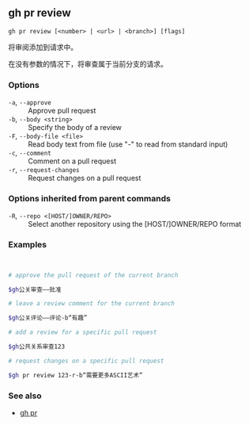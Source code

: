 

## gh pr review

```
gh pr review [<number> | <url> | <branch>] [flags]
```

将审阅添加到请求中。

在没有参数的情况下，将审查属于当前分支的请求。

### Options

<dl class="flags">
	<dt><code>-a</code>, <code>--approve</code></dt>
	<dd>Approve pull request</dd>

<dt><code>-b</code>, <code>--body &lt;string&gt;</code></dt>
<dd>Specify the body of a review</dd>

<dt><code>-F</code>, <code>--body-file &lt;file&gt;</code></dt>
<dd>Read body text from file (use &#34;-&#34; to read from standard input)</dd>

<dt><code>-c</code>, <code>--comment</code></dt>
<dd>Comment on a pull request</dd>

<dt><code>-r</code>, <code>--request-changes</code></dt>
<dd>Request changes on a pull request</dd>

</dl>

### Options inherited from parent commands

<dl class="flags">
	<dt><code>-R</code>, <code>--repo &lt;[HOST/]OWNER/REPO&gt;</code></dt>
	<dd>Select another repository using the [HOST/]OWNER/REPO format</dd>
</dl>

### Examples

```bash


# approve the pull request of the current branch

$gh公关审查——批准

# leave a review comment for the current branch

$gh公关评论——评论-b“有趣”

# add a review for a specific pull request

$gh公共关系审查123

# request changes on a specific pull request

$gh pr review 123-r-b“需要更多ASCII艺术”
```


### See also

-   [gh pr](./gh_pr.zh.md)
